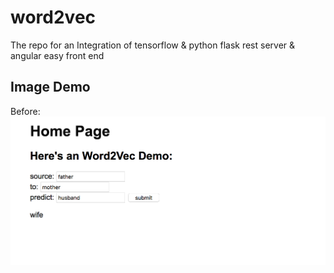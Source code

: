 # word2vec
The repo for an Integration of tensorflow & python flask rest server & angular easy front end
## Image Demo
Before:
![alt tag](https://raw.githubusercontent.com/arieling/word2vec/master/demo1.png)
